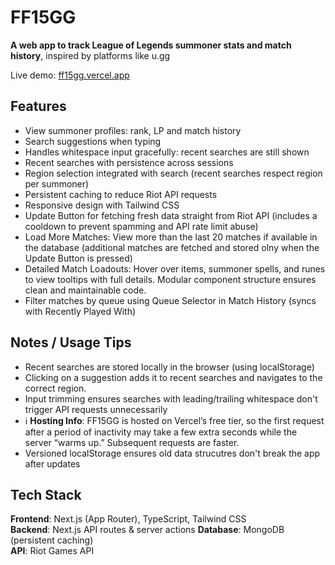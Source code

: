 # FF15GG

**A web app to track League of Legends summoner stats and match history**, inspired by platforms like u.gg

Live demo: [ff15gg.vercel.app](https://ff15gg.vercel.app)

## Features

- View summoner profiles: rank, LP and match history
- Search suggestions when typing
- Handles whitespace input gracefully: recent searches are still shown
- Recent searches with persistence across sessions
- Region selection integrated with search (recent searches respect region per summoner)
- Persistent caching to reduce Riot API requests
- Responsive design with Tailwind CSS
- Update Button for fetching fresh data straight from Riot API (includes a cooldown to prevent spamming and API rate limit abuse)
- Load More Matches: View more than the last 20 matches if available in the database (additional matches are fetched and stored olny when the Update Button is pressed)
- Detailed Match Loadouts: Hover over items, summoner spells, and runes to view tooltips with full details. Modular component structure ensures clean and maintainable code.
- Filter matches by queue using Queue Selector in Match History (syncs with Recently Played With)

## Notes / Usage Tips

- Recent searches are stored locally in the browser (using localStorage)
- Clicking on a suggestion adds it to recent searches and navigates to the correct region.
- Input trimming ensures searches with leading/trailing whitespace don't trigger API requests unnecessarily
- ℹ️ **Hosting Info**: FF15GG is hosted on Vercel’s free tier, so the first request after a period of inactivity may take a few extra seconds while the server “warms up.” Subsequent requests are faster.
- Versioned localStorage ensures old data strucutres don't break the app after updates

## Tech Stack

**Frontend**: Next.js (App Router), TypeScript, Tailwind CSS  
**Backend**: Next.js API routes & server actions
**Database**: MongoDB (persistent caching)  
**API**: Riot Games API
